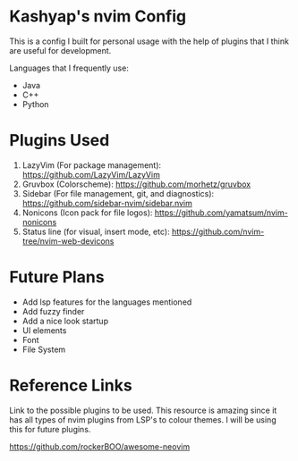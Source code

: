 
# Kashyap's nvim Config

This is a config I built for personal usage with the help of plugins that I think are useful for development.

Languages that I frequently use:

 - Java
 - C++
 - Python

# Plugins Used

 1. LazyVim (For package management): https://github.com/LazyVim/LazyVim
 2. Gruvbox (Colorscheme): https://github.com/morhetz/gruvbox
 3. Sidebar (For file management, git, and diagnostics): https://github.com/sidebar-nvim/sidebar.nvim
 4. Nonicons (Icon pack for file logos): https://github.com/yamatsum/nvim-nonicons
 5. Status line (for visual, insert mode, etc): https://github.com/nvim-tree/nvim-web-devicons
# Future Plans

 - Add lsp features for the languages mentioned
 - Add fuzzy finder
 - Add a nice look startup
 - UI elements
 - Font
 - File System

# Reference Links

Link to the possible plugins to be used. This resource is amazing since it has all types of nvim plugins from LSP's to colour themes. I will be using this for future plugins.

https://github.com/rockerBOO/awesome-neovim
